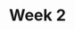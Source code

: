 ---
    title: Week 2
    weekNumber: 2
    days:
      - date: 2021-10-4
        events:
          "**HW 1**{: .label .label-hw } **MAE and MSE (due 10/4)**":
          "**SRV 1**{: .label .label-survey } **Survey 1 (due 10/4)**":
      - date: 2021-10-5
        events:
          "**LEC 4**{: .label .label-lecture } Other Loss Functions, Towards Gradient Descent":
      - date: 2021-10-7
        events:
          "**LEC 5**{: .label .label-lecture } Gradient Descent and Convexity":
---